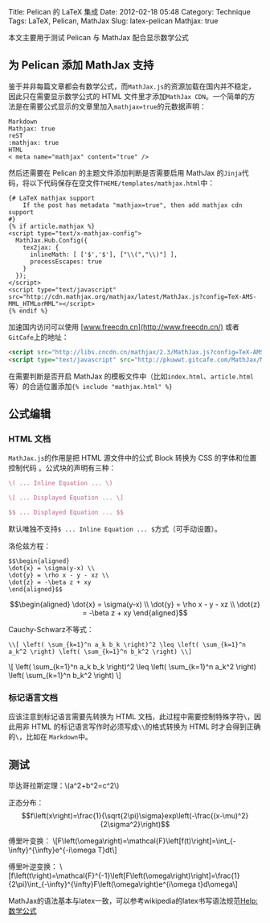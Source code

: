 Title: Pelican 的 LaTeX 集成
Date: 2012-02-18 05:48
Category: Technique
Tags: LaTeX, Pelican, MathJax
Slug: latex-pelican
Mathjax: true

本文主要用于测试 Pelican 与 MathJax 配合显示数学公式

## 为 Pelican 添加 MathJax 支持
鉴于并非每篇文章都会有数学公式，而`MathJax.js`的资源加载在国内并不稳定，因此只在需要显示数学公式的 HTML 文件里才添加`MathJax CDN`。一个简单的方法是在需要公式显示的文章里加入`mathjax=true`的元数据声明：
```text
Markdown
Mathjax: true
reST
:mathjax: true
HTML
< meta name="mathjax" content="true" />
```

然后还需要在 Pelican 的主题文件添加判断是否需要启用 MathJax 的`Jinja`代码，将以下代码保存在空文件`THEME/templates/mathjax.html`中：
```jinja
{# LaTeX mathjax support
    If the post has metadata "mathjax=true", then add mathjax cdn support
#}
{% if article.mathjax %}
<script type="text/x-mathjax-config">
  MathJax.Hub.Config({
    tex2jax: {
      inlineMath: [ ['$','$'], ["\\(","\\)"] ],
      processEscapes: true
    }
  });
</script>
<script type="text/javascript" src="http://cdn.mathjax.org/mathjax/latest/MathJax.js?config=TeX-AMS-MML_HTMLorMML"></script>
{% endif %}
```

加速国内访问可以使用 [www.freecdn.cn](http://www.freecdn.cn/) 或者`GitCafe`上的地址：
```html
<script src="http://libs.cncdn.cn/mathjax/2.3/MathJax.js?config=TeX-AMS-MML_HTMLorMML"></script>
<script type="text/javascript" src="http://pkuwwt.gitcafe.com/MathJax/MathJax.js?config=TeX-AMS-MML_HTMLorMML"></script>
```
在需要判断是否开启 MathJax 的模板文件中（比如`index.html`、`article.html`等）的合适位置添加`{% include "mathjax.html" %}`

## 公式编辑
### HTML 文档
`MathJax.js`的作用是把 HTML 源文件中的公式 Block 转换为 CSS 的字体和位置控制代码
。公式块的声明有三种：
```LaTeX
\( ... Inline Equation ... \)

\[ ... Displayed Equation ... \]

$$ ... Displayed Equation ... $$
```
默认唯独不支持`$ ... Inline Equation ... $`方式（可手动设置）。

洛伦兹方程：
```text
$$\begin{aligned}
\dot{x} = \sigma(y-x) \\
\dot{y} = \rho x - y - xz \\
\dot{z} = -\beta z + xy
\end{aligned}$$
```

$$\begin{aligned}
\dot{x} = \sigma(y-x) \\
\dot{y} = \rho x - y - xz \\
\dot{z} = -\beta z + xy
\end{aligned}$$

Cauchy-Schwarz不等式：
```text
\\[ \left( \sum_{k=1}^n a_k b_k \right)^2 \leq \left( \sum_{k=1}^n a_k^2 \right) \left( \sum_{k=1}^n b_k^2 \right) \\]
```

\\[ \left( \sum_{k=1}^n a_k b_k \right)^2 \leq \left( \sum_{k=1}^n a_k^2 \right) \left( \sum_{k=1}^n b_k^2 \right) \\]


### 标记语言文档
应该注意到标记语言需要先转换为 HTML 文档，此过程中需要控制特殊字符`\`，因此用非 
HTML 的标记语言写作时必须写成`\\`的格式转换为 HTML 时才会得到正确的`\`，比如在
`Markdown`中。

## 测试
毕达哥拉斯定理：\\(a^2+b^2=c^2\\)

正态分布：$$f\left(x\right)=\frac{1}{\sqrt{2\pi}\sigma}exp\left(-\frac{(x-\mu)^2}{2\sigma^2}\right)$$

傅里叶变换：
\\[F\left(\omega\right)=\mathcal{F}\left[f(t)\right]=\int_{-\infty}^{\infty}e^{-i\omega
T}dt\\]

傅里叶逆变换：
\\[f\left(t\right)=\mathcal{F}^{-1}\left[F\left(\omega\right)\right]=\frac{1}{2\pi}\int_{-\infty}^{\infty}F\left(\omega\right)e^{i\omega t}d\omega\\]

MathJax的语法基本与latex一致，可以参考wikipedia的latex书写语法规范[Help:数学公式](http://zh.wikipedia.org/wiki/Help:%E6%95%B0%E5%AD%A6%E5%85%AC%E5%BC%8F)
